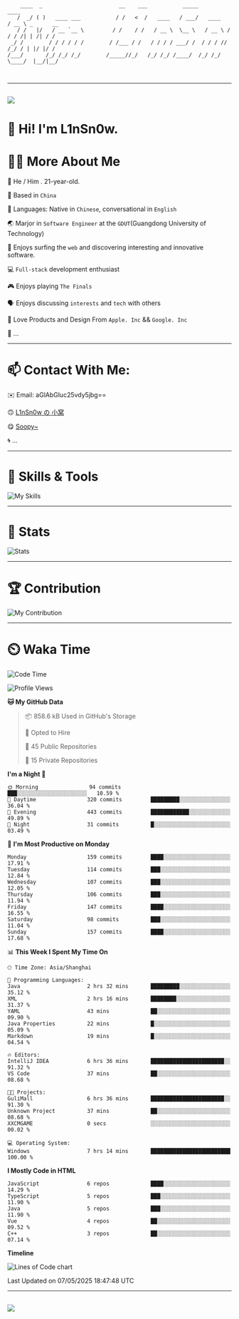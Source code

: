 ```

    ____  _                        __    ___           _____           ____           
   /  _/ ( )   ____ ___           / /   <  /   ____   / ___/   ____   / __ \ _      __
   / /   |/   / __ `__ \         / /    / /   / __ \  \__ \   / __ \ / / / /| | /| / /
 _/ /        / / / / / /        / /___ / /   / / / / ___/ /  / / / // /_/ / | |/ |/ / 
/___/       /_/ /_/ /_/        /_____//_/   /_/ /_/ /____/  /_/ /_/ \____/  |__/|__/  
                                                                                      
                                          

```

---

##
![](https://raw.githubusercontent.com/lin-snow/lin-snow/output/github-contribution-grid-snake-dark.svg)

# 👋 Hi! I'm L1nSn0w.

# 👨‍💻 More About Me

🤠 He / Him . 21-year-old.

🎈 Based in `China`
  
🤔 Languages: Native in `Chinese`, conversational in `English`

🌏 Marjor in `Software Engineer` at the `GDUT`(Guangdong University of Technology)

🛟 Enjoys surfing the `web` and discovering interesting and innovative software.

💻 `Full-stack` development enthusiast

🎮 Enjoys playing `The Finals`

🗣️ Enjoys discussing `interests` and `tech` with others

👾 Love Products and Design From `Apple. Inc` && `Google. Inc`  

🤪 ...

---

# 📫 Contact With Me:

✉️ Email: aGlAbGluc25vdy5jbg==

🙃 [L1nSn0w の 小窝](https://linsnow.cn)

😋 [Soopy~](https://soopy.cn)

🌀 ...

---

# 🔮 Skills & Tools

![My Skills](/assets/skillicons.svg)

---

# 🍟 Stats

![Stats](https://github-profile-trophy.vercel.app/?username=lin-snow&theme=nord&no-frame=true&column=9)

<!-- <div style="text-align: center;">
    <a href="https://github.com/lin-snow">
        <img align="center" src="https://githubstat.linsnow.cn/api/top-langs/?username=lin-snow&layout=donut&langs_count=8" />
    </a>
    <a href="https://github.com/lin-snow">
        <img align="center" src="https://githubstat.linsnow.cn/api?username=lin-snow&count_private=true&show_icons=true&theme=default&show=reviews,discussions_started,discussions_answered,prs_merged,prs_merged_percentage" />
    </a>
</div> -->

---

# 🏆 Contribution

![My Contribution](https://activitygraph.linsnow.cn/graph?username=lin-snow&theme=github-compact&days=30)

---

# ⏲️ Waka Time

<!--START_SECTION:waka-->
![Code Time](http://img.shields.io/badge/Code%20Time-727%20hrs%2038%20mins-blue)

![Profile Views](http://img.shields.io/badge/Profile%20Views-3-blue)

**🐱 My GitHub Data** 

> 📦 858.6 kB Used in GitHub's Storage 
 > 
> 💼 Opted to Hire
 > 
> 📜 45 Public Repositories 
 > 
> 🔑 15 Private Repositories 
 > 
**I'm a Night 🦉** 

```text
🌞 Morning                94 commits          ███░░░░░░░░░░░░░░░░░░░░░░   10.59 % 
🌆 Daytime                320 commits         █████████░░░░░░░░░░░░░░░░   36.04 % 
🌃 Evening                443 commits         ████████████░░░░░░░░░░░░░   49.89 % 
🌙 Night                  31 commits          █░░░░░░░░░░░░░░░░░░░░░░░░   03.49 % 
```
📅 **I'm Most Productive on Monday** 

```text
Monday                   159 commits         ████░░░░░░░░░░░░░░░░░░░░░   17.91 % 
Tuesday                  114 commits         ███░░░░░░░░░░░░░░░░░░░░░░   12.84 % 
Wednesday                107 commits         ███░░░░░░░░░░░░░░░░░░░░░░   12.05 % 
Thursday                 106 commits         ███░░░░░░░░░░░░░░░░░░░░░░   11.94 % 
Friday                   147 commits         ████░░░░░░░░░░░░░░░░░░░░░   16.55 % 
Saturday                 98 commits          ███░░░░░░░░░░░░░░░░░░░░░░   11.04 % 
Sunday                   157 commits         ████░░░░░░░░░░░░░░░░░░░░░   17.68 % 
```


📊 **This Week I Spent My Time On** 

```text
🕑︎ Time Zone: Asia/Shanghai

💬 Programming Languages: 
Java                     2 hrs 32 mins       █████████░░░░░░░░░░░░░░░░   35.12 % 
XML                      2 hrs 16 mins       ████████░░░░░░░░░░░░░░░░░   31.37 % 
YAML                     43 mins             ██░░░░░░░░░░░░░░░░░░░░░░░   09.90 % 
Java Properties          22 mins             █░░░░░░░░░░░░░░░░░░░░░░░░   05.09 % 
Markdown                 19 mins             █░░░░░░░░░░░░░░░░░░░░░░░░   04.54 % 

🔥 Editors: 
IntelliJ IDEA            6 hrs 36 mins       ███████████████████████░░   91.32 % 
VS Code                  37 mins             ██░░░░░░░░░░░░░░░░░░░░░░░   08.68 % 

🐱‍💻 Projects: 
GuliMall                 6 hrs 36 mins       ███████████████████████░░   91.30 % 
Unknown Project          37 mins             ██░░░░░░░░░░░░░░░░░░░░░░░   08.68 % 
XXCMGAME                 0 secs              ░░░░░░░░░░░░░░░░░░░░░░░░░   00.02 % 

💻 Operating System: 
Windows                  7 hrs 14 mins       █████████████████████████   100.00 % 
```

**I Mostly Code in HTML** 

```text
JavaScript               6 repos             ████░░░░░░░░░░░░░░░░░░░░░   14.29 % 
TypeScript               5 repos             ███░░░░░░░░░░░░░░░░░░░░░░   11.90 % 
Java                     5 repos             ███░░░░░░░░░░░░░░░░░░░░░░   11.90 % 
Vue                      4 repos             ██░░░░░░░░░░░░░░░░░░░░░░░   09.52 % 
C++                      3 repos             ██░░░░░░░░░░░░░░░░░░░░░░░   07.14 % 
```



**Timeline**

![Lines of Code chart](https://raw.githubusercontent.com/lin-snow/lin-snow/main/assets/bar_graph.png)


 Last Updated on 07/05/2025 18:47:48 UTC
<!--END_SECTION:waka-->



---
##
![](./profile-3d-contrib/profile-night-rainbow.svg)
